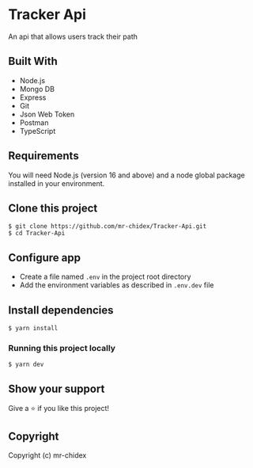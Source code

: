 # Tracker Api

An api that allows users track their path

## Built With

- Node.js
- Mongo DB
- Express
- Git
- Json Web Token
- Postman
- TypeScript

## Requirements

You will need Node.js (version 16 and above) and a node global package installed in your environment.

## Clone this project

    $ git clone https://github.com/mr-chidex/Tracker-Api.git
    $ cd Tracker-Api

## Configure app

- Create a file named `.env` in the project root directory
- Add the environment variables as described in `.env.dev` file

## Install dependencies

    $ yarn install

### Running this project locally

    $ yarn dev

## Show your support

Give a ⭐️ if you like this project!

## Copyright

Copyright (c) mr-chidex
